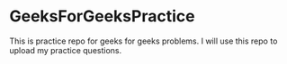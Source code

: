 # GeeksForGeeksPractice
This is practice repo for geeks for geeks problems. I will use this repo to upload my practice questions.
